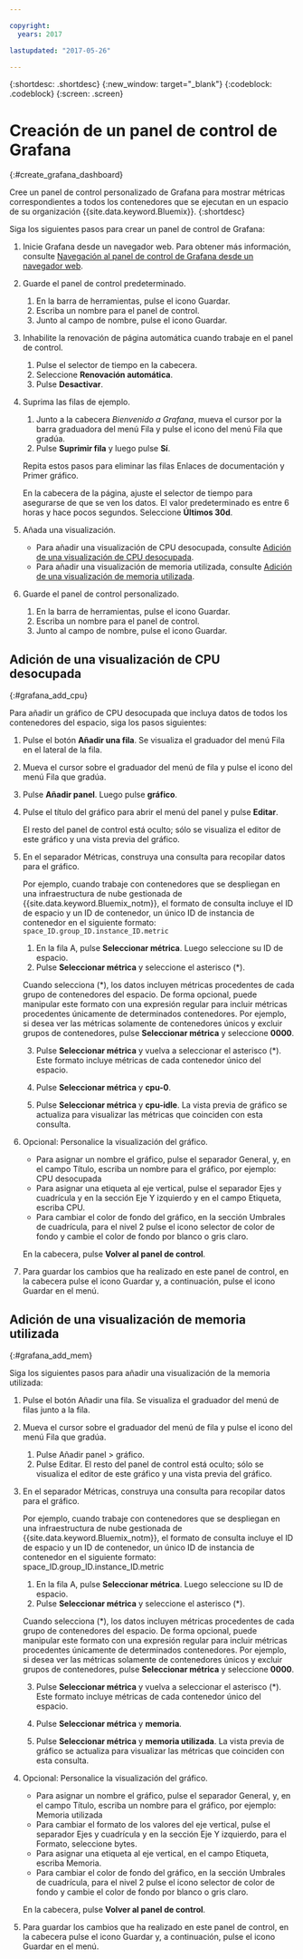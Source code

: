 ```yaml
---

copyright:
  years: 2017

lastupdated: "2017-05-26"

---
```



{:shortdesc: .shortdesc}
{:new_window: target="_blank"}
{:codeblock: .codeblock}
{:screen: .screen}

# Creación de un panel de control de Grafana
{:#create_grafana_dashboard}

Cree un panel de control personalizado de Grafana para mostrar métricas correspondientes a todos los contenedores que se ejecutan en un espacio de su organización {{site.data.keyword.Bluemix}}.
{:shortdesc}

Siga los siguientes pasos para crear un panel de control de Grafana:

1. Inicie Grafana desde un navegador web. Para obtener más información, consulte [Navegación al panel de control de Grafana desde un navegador web](navigating_grafana.html#launch_grafana_from_browser).

2. Guarde el panel de control predeterminado.

    1. En la barra de herramientas, pulse el icono Guardar.
    2. Escriba un nombre para el panel de control.
    3. Junto al campo de nombre, pulse el icono Guardar.
   
3. Inhabilite la renovación de página automática cuando trabaje en el panel de control. 

    1. Pulse el selector de tiempo en la cabecera.
    2. Seleccione **Renovación automática**.
    3. Pulse **Desactivar**.
 
 5. Suprima las filas de ejemplo.
 
     1. Junto a la cabecera *Bienvenido a Grafana*, mueva el cursor por la barra graduadora del menú Fila y pulse el icono del menú Fila que gradúa.
     2. Pulse **Suprimir fila** y luego pulse **Sí**.
     
     Repita estos pasos para eliminar las filas Enlaces de documentación y Primer gráfico. 
     
     En la cabecera de la página, ajuste el selector de tiempo para asegurarse de que se ven los datos. El valor predeterminado es entre 6 horas y hace pocos segundos. Seleccione **Últimos 30d**.
     
6. Añada una visualización.

    * Para añadir una visualización de CPU desocupada, consulte [Adición de una visualización de CPU desocupada](create_grafana_dashboard.html#grafana_add_cpu).
    * Para añadir una visualización de memoria utilizada, consulte [Adición de una visualización de memoria utilizada](create_grafana_dashboard.html#grafana_add_mem).
        
7. Guarde el panel de control personalizado.

    1. En la barra de herramientas, pulse el icono Guardar.
    2. Escriba un nombre para el panel de control.
    3. Junto al campo de nombre, pulse el icono Guardar.
    

## Adición de una visualización de CPU desocupada
{:#grafana_add_cpu}

Para añadir un gráfico de CPU desocupada que incluya datos de todos los contenedores del espacio, siga los pasos siguientes:

1. Pulse el botón **Añadir una fila**. Se visualiza el graduador del menú Fila en el lateral de la fila.
    
2. Mueva el cursor sobre el graduador del menú de fila y pulse el icono del menú Fila que gradúa.

3. Pulse **Añadir panel**. Luego pulse **gráfico**.

4. Pulse el título del gráfico para abrir el menú del panel y pulse **Editar**. 

    El resto del panel de control está oculto; sólo se visualiza el editor de este gráfico y una vista previa del gráfico.
    
5. En el separador Métricas, construya una consulta para recopilar datos para el gráfico. 

    Por ejemplo, cuando trabaje con contenedores que se despliegan en una infraestructura de nube gestionada de {{site.data.keyword.Bluemix_notm}}, el formato de consulta incluye el ID de espacio y un ID de contenedor, un único ID de instancia de contenedor en el siguiente formato: `space_ID.group_ID.instance_ID.metric`
        
    1. En la fila A, pulse **Seleccionar métrica**. Luego seleccione su ID de espacio.
    2. Pulse **Seleccionar métrica** y seleccione el asterisco (\*).
    
    Cuando selecciona (\*), los datos incluyen métricas procedentes de cada grupo de contenedores del espacio. De forma opcional, puede manipular este formato con una expresión regular para incluir métricas procedentes únicamente de determinados contenedores. Por ejemplo, si desea ver las métricas solamente de contenedores únicos y excluir grupos de contenedores, pulse **Seleccionar métrica** y seleccione **0000**.
        
    3. Pulse **Seleccionar métrica** y vuelva a seleccionar el asterisco (\*). Este formato incluye métricas de cada contenedor único del espacio.
        
    4. Pulse **Seleccionar métrica** y **cpu-0**.
        
    5. Pulse **Seleccionar métrica** y **cpu-idle**. La vista previa de gráfico se actualiza para visualizar las métricas que coinciden con esta consulta.
    
6. Opcional: Personalice la visualización del gráfico.
    
    * Para asignar un nombre el gráfico, pulse el separador General, y, en el campo Título, escriba un nombre para el gráfico, por ejemplo: CPU desocupada
    * Para asignar una etiqueta al eje vertical, pulse el separador Ejes y cuadrícula y en la sección Eje Y izquierdo y en el campo Etiqueta, escriba CPU.
    * Para cambiar el color de fondo del gráfico, en la sección Umbrales de cuadrícula, para el nivel 2 pulse el icono selector de color de fondo y cambie el color de fondo por blanco o gris claro.
    
    En la cabecera, pulse **Volver al panel de control**.
    
7. Para guardar los cambios que ha realizado en este panel de control, en la cabecera pulse el icono Guardar y, a continuación, pulse el icono Guardar en el menú.


## Adición de una visualización de memoria utilizada
{:#grafana_add_mem}

Siga los siguientes pasos para añadir una visualización de la memoria utilizada:

1. Pulse el botón Añadir una fila. Se visualiza el graduador del menú de filas junto
a la fila.
   
2. Mueva el cursor sobre el graduador del menú de fila y pulse el icono del menú Fila que gradúa.

    1. Pulse Añadir panel > gráfico.
    2. Pulse Editar. El resto del panel de control está oculto; sólo se visualiza el editor de este gráfico y una vista previa del gráfico.
    
3. En el separador Métricas, construya una consulta para recopilar datos para el gráfico. 

    Por ejemplo, cuando trabaje con contenedores que se despliegan en una infraestructura de nube gestionada de {{site.data.keyword.Bluemix_notm}}, el formato de consulta incluye el ID de espacio y un ID de contenedor, un único ID de instancia de contenedor en el siguiente formato: space_ID.group_ID.instance_ID.metric
        
    1. En la fila A, pulse **Seleccionar métrica**. Luego seleccione su ID de espacio.
    2. Pulse **Seleccionar métrica** y seleccione el asterisco (\*).
    
    Cuando selecciona (\*), los datos incluyen métricas procedentes de cada grupo de contenedores del espacio. De forma opcional, puede manipular este formato con una expresión regular para incluir métricas procedentes únicamente de determinados contenedores. Por ejemplo, si desea ver las métricas solamente de contenedores únicos y excluir grupos de contenedores, pulse **Seleccionar métrica** y seleccione **0000**.
    
    3. Pulse **Seleccionar métrica** y vuelva a seleccionar el asterisco (\*). Este formato incluye métricas de cada contenedor único del espacio.
        
    4. Pulse **Seleccionar métrica** y **memoria**.
        
    5. Pulse **Seleccionar métrica** y **memoria utilizada**. La vista previa de gráfico se actualiza para visualizar las métricas que coinciden con esta consulta.
    
6. Opcional: Personalice la visualización del gráfico.
    
    * Para asignar un nombre el gráfico, pulse el separador General, y, en el campo Título, escriba un nombre para el gráfico, por ejemplo: Memoria utilizada
    *  Para cambiar el formato de los valores del eje vertical, pulse el separador Ejes y cuadrícula y en la sección Eje Y izquierdo, para el
Formato, seleccione bytes.
    * Para asignar una etiqueta al eje vertical, en el campo Etiqueta, escriba
Memoria.
    * Para cambiar el color de fondo del gráfico, en la sección Umbrales de cuadrícula, para el nivel 2 pulse el icono selector de color de fondo y cambie el color de fondo por blanco o gris claro.
    
    En la cabecera, pulse **Volver al panel de control**.

7. Para guardar los cambios que ha realizado en este panel de control, en la cabecera pulse el icono Guardar y, a continuación, pulse el icono Guardar en el menú.

